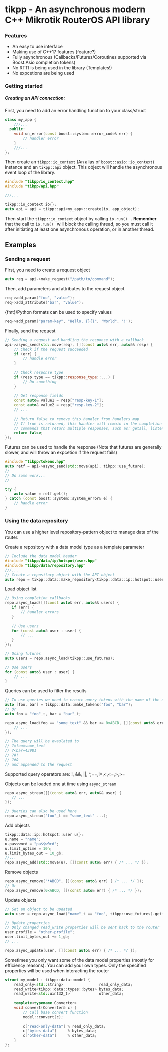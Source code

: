 # tikpp - An asynchronous modern C++ Mikrotik RouterOS API library

### Features
- An easy to use interface
- Making use of C++17 features (feature?)
- Fully asynchronous (Callbacks/Futures/Coroutines supported via Boost.Asio completion tokens)
- No RTTI is being used in the library (Templates!)
- No expcetions are being used

### Getting started
##### Creating an API connection:

First, you need to add an error handling function to your class/struct
```cpp
class my_app {
    ///...
  public:
    void on_error(const boost::system::error_code& err) {
        // handler error
    }
    ///...
};
```
Then create an ``` tikpp::io_context ``` (An alias of ```boost::asio::io_context```) instance and an ```tikpp::api``` object. This object will handle the asynchronous event loop of the library.
```cpp
#include "tikpp/io_context.hpp"
#include "tikpp/api.hpp"

///...

tikpp::io_context io{};
auto api = api = tikpp::api<my_app>::create(io, app_object);
```
Then start the ```tikpp::io_context``` object by calling ```io.run() ``` . **Remember** that the call to ```io.run() ``` will block the calling thread, so you must call it after initiating at least one asynchronous operation, or in another thread.

## Examples
### Sending a request

First, you need to create a request object
```cpp
auto req = api->make_request("/path/to/command");
```
Then, add parameters and attributes to the request object
```cpp
req->add_param("foo", "value");
req->add_attribute("bar", "value");
```
{fmt}/Python formats can be used to specify values
```cpp
req->add_param("param-key", "Hello, {}{}", "World", '!');
```
Finally, send the request

```cpp
// Sending a request and handling the response with a callback
api->async_send(std::move(req), [](const auto& err, auto&& resp) {
    // Check if the request succeeded
    if (err) {
        // handle error
    }
    
    // Check response type
    if (resp.type == tikpp::response_type::...) {
        // Do something
    }
    
    // Get response fields
    const auto& value1 = resp["resp-key-1"];
    const auto& value2 = resp["resp-key-2"];
    // ...
    
    // Return false to remove this handler from handlers map
    // If true is returned, this handler will remain in the completion handlers map (Used for
    // commands that return multiple responses, such as: getall, listen, etc...)
    return false;
});
```
Futures can be used to handle the response (Note that futures are generally slower, and will throw an expcetion if the request fails)
```cpp
#include "tikpp/tokens.hpp"
auto retf = api->async_send(std::move(api), tikpp::use_future);
//
// Do some work...
//

try {
    auto value = retf.get();
} catch (const boost::system::system_error& e) {
    // handle error
}
```
### Using the data repository
You can use a higher level repository-pattern object to manage data of the router.

Create a repository with a data model type as a template parameter
```cpp
// Include the data model header 
#include "tikpp/data/ip/hotspot/user.hpp"
#include "tikpp/data/repository.hpp"
///...
// Create a repository object with the API object
auto repo = tikpp::data::make_repository<tikpp::data::ip::hotspot::user>(api);
```
Load object list
```cpp
// Using completion callbacks
repo.async_load([](const auto& err, auto&& users) {
   if (err) {
       // handler errors
   }
   
   // Use users
   for (const auto& user : user) {
       // ...
   }
});

// Using futures
auto users = repo.async_load(tikpp::use_futures);

// Use users
for (const auto& user : user) {
    // ...
}
```
Queries can be used to filter the results
```cpp
// To use queries we need to create query tokens with the name of the query fields
auto [foo, bar] = tikpp::data::make_tokens("foo", "bar");
// Or
auto foo = "foo"_t, bar = "bar"_t;

repo.async_load(foo == "some_text" && bar <= 0xABCD, [](const auto& err, auto&& users) {
    // ...
});

// The query will be evaulated to
// ?=foo=some_text
// ?<bar=43981
// ?#!
// ?#&
// and appended to the request
```
Supported query operators are:  !, &&, ||, ^,==,!=,<,<=,>,>=

Objects can be loaded one at time using ```async_stream ```
```cpp
repo.async_stream([](const auto& err, auto&& user) {
   // ... 
});

// Queries can also be used here
repo.async_stream("foo"_t == "some_text" ...);
```
Add objects
```cpp
tikpp::data::ip::hotspot::user u{};
u.name = "name";
u.password = "pa$$w0rd";
u.limit_uptime = 10h;
u.limit_bytes_out = 10_gb;
//...
repo.async_add(std::move(u), [](const auto& err) { /* ... */ });
```
Remove objects
```cpp
repo.async_remove("*ABCD", [](const auto& err) { /* ... */ });
// Or
repo.async_remove(0xABCD, [](const auto& err) { /* ... */ });
```
Update objects
```cpp
// Get an object to be updated
auto user = repo.async_load("name"_t == "foo", tikpp::use_futures).get()[0];

// Update properties
// Only changed read_write properties will be sent back to the router
user.profile = "other-profile";
user.limit_bytes_out += 1_gb;
// ...

repo.async_update(user, [](const auto& err) { /* ... */ });
```
Sometimes you only want some of the data model properties (mostly for efficiency reasons). You can add your own types.
Only the specified properties will be used when interacting the router
```cpp
struct my_model : tikpp::data::model {
    read_only<std::string>                read_only_data;
    read_write<tikpp::data::types::bytes> bytes_data;
    read_write<std::uint32_t>             other_data;
    
    template<typename Converter>
    void convert(Converter& c) {
        // Call base convert function
        model::convert(c);
        
        c["read-only-data"] % read_only_data;
        c["bytes-data"]     % bytes_data;
        c["other-data"]     % other_data;
    }
};
```
